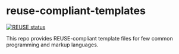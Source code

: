 <!--
SPDX-FileCopyrightText: 2020 Markus Murto <markus.murto@kusochi.eu>

SPDX-License-Identifier: CC0-1.0
-->

# reuse-compliant-templates

[![REUSE status](https://api.reuse.software/badge/github.com/MarkusMurto/reuse-compliant-templates)](https://api.reuse.software/info/github.com/MarkusMurto/reuse-compliant-templates)

This repo provides REUSE-compliant template files for few common programming and markup languages.

